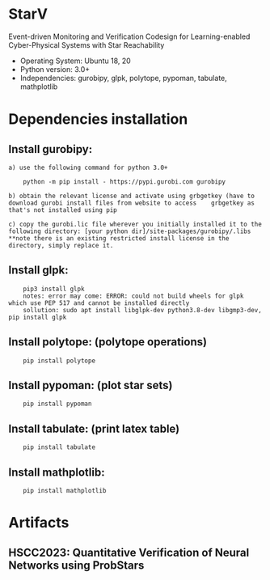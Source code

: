 # StarV
Event-driven Monitoring and Verification Codesign for Learning-enabled Cyber-Physical Systems with Star Reachability
 - Operating System: Ubuntu 18, 20
 - Python version: 3.0+
 - Independencies: gurobipy, glpk, polytope, pypoman, tabulate, mathplotlib
 
# Dependencies installation
 
## Install gurobipy: 
  
    a) use the following command for python 3.0+
  
        python -m pip install - https://pypi.gurobi.com gurobipy
    
    b) obtain the relevant license and activate using grbgetkey (have to download gurobi install files from website to access    grbgetkey as that's not installed using pip
    
    c) copy the gurobi.lic file wherever you initially installed it to the following directory: [your python dir]/site-packages/gurobipy/.libs **note there is an existing restricted install license in the directory, simply replace it.
    
## Install glpk: 
   
        pip3 install glpk
        notes: error may come: ERROR: could not build wheels for glpk which use PEP 517 and cannot be installed directly
        sollution: sudo apt install libglpk-dev python3.8-dev libgmp3-dev, pip install glpk
   
## Install polytope: (polytope operations)
        
        pip install polytope
   
## Install pypoman: (plot star sets) 
   
        pip install pypoman 
     
## Install tabulate: (print latex table)

        pip install tabulate
        
## Install mathplotlib: 

        pip install mathplotlib
        
        
        
# Artifacts 

## HSCC2023: Quantitative Verification of Neural Networks using ProbStars
